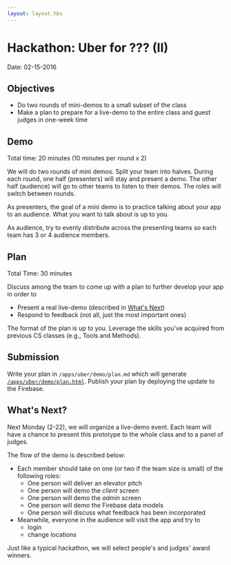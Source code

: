 ```yaml
---
layout: layout.hbs
---
```


# Hackathon: Uber for ??? (II)

Date: 02-15-2016

## Objectives

* Do two rounds of mini-demos to a small subset of the class
* Make a plan to prepare for a live-demo to the entire class and guest judges in one-week time

## Demo

Total time: 20 minutes (10 minutes per round x 2)

We will do two rounds of mini demos. Split your team into halves. During each round,
one half (presenters) will stay and present a demo.  The other half
(audience) will go to other teams to listen to their demos. The roles will switch
between rounds.

As presenters, the goal of a mini demo is to practice talking about your app to
an audience. What you want to talk about is up to you.

As audience, try to evenly distribute across the presenting teams so each team
has 3 or 4 audience members.

## Plan

Total Time: 30 minutes

Discuss among the team to come up with a plan to further develop your app in order
to
  * Present a real live-demo (described in [What's Next](#what-s-next-))
  * Respond to feedback (not all, just the most important ones)

The format of the plan is up to you. Leverage the skills you've acquired from
previous CS classes (e.g., Tools and Methods).

## Submission

Write your plan in `/apps/uber/demo/plan.md` which will generate [`/apps/uber/demo/plan.html`](/apps/uber/demo/plan.html). Publish your plan by
deploying the update to the Firebase.

## What's Next?

Next Monday (2-22), we will organize a live-demo event. Each team will have a chance to present this prototype to the whole class and to a panel of judges.

The flow of the demo is described below:

* Each member should take on one (or two if the team size is small)
of the following roles:
  * One person will deliver an elevator pitch
  * One person will demo the _client_ screen
  * One person will demo the _admin_ screen
  * One person will demo the Firebase data models
  * One person will discuss what feedback has been incorporated
* Meanwhile, everyone in the audience will visit the app and try to
  * login
  * change locations

Just like a typical hackathon, we will select people's and judges' award winners.
